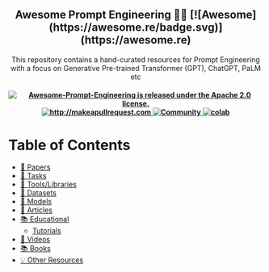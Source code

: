 <h2 align="center">Awesome Prompt Engineering 🧙‍♂️ [![Awesome](https://awesome.re/badge.svg)](https://awesome.re)</h2>
<p align="center">
  <p align="center">This repository contains a hand-curated resources for Prompt Engineering with a focus on Generative Pre-trained Transformer (GPT), ChatGPT, PaLM etc

</p>


 <h4 align="center">
  <a href="https://github.com/promptslab/Awesome-Prompt-Engineering/blob/main/LICENSE">
    <img src="https://img.shields.io/badge/License-Apache_2.0-blue.svg" alt="Awesome-Prompt-Engineering is released under the Apache 2.0 license." />
  </a>
  <a href="http://makeapullrequest.com">
    <img src="https://img.shields.io/badge/PRs-welcome-brightgreen.svg?style=flat-square" alt="http://makeapullrequest.com" />
  </a>
  <a href="https://discord.gg/m88xfYMbK6">
    <img src="https://img.shields.io/badge/Discord-Community-orange" alt="Community" />
  </a>
  <a href="https://colab.research.google.com/drive/1f4YG9stX9aHmsmh6ZhzjekJU4X4BIynO?usp=sharing">
    <img src="https://colab.research.google.com/assets/colab-badge.svg" alt="colab" />
  </a>
</h4>


# Table of Contents

- [📄 Papers ](#papers)
- [📝 Tasks](#tasks)
- [🔧 Tools/Libraries](#tools)
- [💾 Datasets](#datasets)
- [🧠 Models](#datasets)
- [📰 Articles](#articles)
- [📚 Educational](#educational)
  - [Tutorials](#tutorials)
- [🎥 Videos](#videos)
- [📚 Books](#books)
- [💡 Other Resources](#other-resources)
